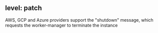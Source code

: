 level: patch
---
AWS, GCP and Azure providers support the "shutdown" message, which requests
the worker-manager to terminate the instance
